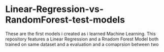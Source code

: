 # Linear-Regression-vs-RandomForest-test-models
These are the first models i created as i learned Machine Learning. This repository features a Linear Regression and a Rnadom Forest Model both trained on same dataset and a evaluation and a comaprsion between two
